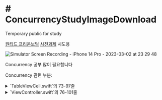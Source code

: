 # # ConcurrencyStudyImageDownload

Temporary public for study

[원티드 프리온보딩](https://www.wanted.co.kr/events/pre_challenge_ios_2) [사전과제](https://yagomacademy.notion.site/iOS-2-3f670cc9788f4384b000bfe940447d59) 시도용

![Simulator Screen Recording - iPhone 14 Pro - 2023-03-02 at 23 29 48](https://user-images.githubusercontent.com/18394923/222457217-a52ef64c-2b45-4999-b607-74bba1f14526.gif)

Concurrency 공부 많이 필요합니다

Concurrency 관련 부분: 
<details>
<summary>
`TableViewCell.swift`의 73-97줄
</summary>
<div>

```TableViewCell.swift
private func attribute() {
    let loadAction = UIAction { _ in
        self.image = nil
        Task {
            await self.loadImage()
        }
    }
    loadButton.addAction(loadAction, for: .touchUpInside)
}

private func loadImage() async {
    let session = URLSession.shared
    guard let imageURL = URL(string: imageURLString) else {
        print("err") // TODO: throw Error로 고치거나 하기
        return
    }
    let (imageData, response) = try! await session.data(from: imageURL) // TODO: try! 해결
    guard let httpResponse = response as? HTTPURLResponse,
            httpResponse.statusCode == 200 else {
        return
    }
    // Give time to check default image
    try? await Task.sleep(for: .seconds(0.3))
    self.image = UIImage(data: imageData)
}
```
</div>
</details>
<details>
<summary>
`ViewController.swift`의 76-101줄
</summary>
<div>

```ViewController.swift
private func loadAllImages() {
    let session = URLSession.shared
    for i in 0...self.imageURLStrings.count-1 {
        // set to default image
        guard let cell = tableView.cellForRow(at: IndexPath(row: i, section: 0)) as? TableViewCell else {
            print("err") // TODO: throw Error로 고치거나 하기
            return
        }
        cell.image = UIImage(systemName: "photo")

        guard let imageURL = URL(string: self.imageURLStrings[i]) else {
            print("err") // TODO: throw Error로 고치거나 하기
            return
        }
        Task {
            let (imageData, response) = try! await session.data(from: imageURL) // TODO: try! 해결
            guard let httpResponse = response as? HTTPURLResponse,
                  httpResponse.statusCode == 200 else {
                return
            }
            // Give time to see default image
            try? await Task.sleep(for: .seconds(0.3))
            cell.image = UIImage(data: imageData)
        }
    }
}
```
</div>
</details>
